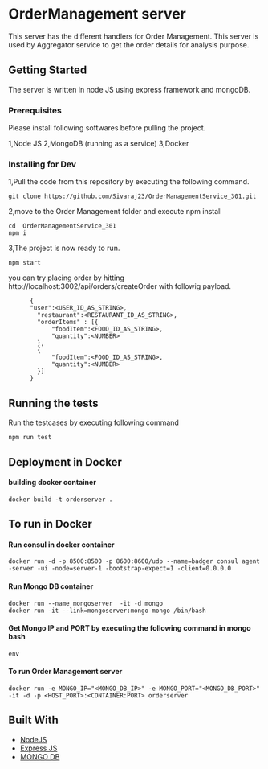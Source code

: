 # OrderManagement server

This server has the different handlers for Order Management. This server is used by Aggregator service to get the order details for analysis purpose.

## Getting Started

The server is written in node JS using express framework and  mongoDB. 

### Prerequisites
Please install following softwares before pulling the project.

 1,Node JS
 2,MongoDB (running as a service)
 3,Docker

### Installing for Dev

1,Pull the code from this repository  by executing the following command.

```
git clone https://github.com/Sivaraj23/OrderManagementService_301.git
```

2,move to the Order Management folder and  execute npm install

```
cd  OrderManagementService_301
npm i
```
3,The project is now ready to run.
```
npm start
```

you can try placing order by hitting http://localhost:3002/api/orders/createOrder with followig payload.
```
      {	
      "user":<USER_ID_AS_STRING>,
        "restaurant":<RESTAURANT_ID_AS_STRING>,
        "orderItems" : [{
            "foodItem":<FOOD_ID_AS_STRING>,
            "quantity":<NUMBER>
        },
        {
            "foodItem":<FOOD_ID_AS_STRING>,
            "quantity":<NUMBER>
        }]
      }
```
## Running the tests

Run the testcases by executing following command
```
npm run test
```


## Deployment in Docker

#### building docker container
```
docker build -t orderserver .
```

## To run in Docker

#### Run consul in docker container
```
docker run -d -p 8500:8500 -p 8600:8600/udp --name=badger consul agent -server -ui -node=server-1 -bootstrap-expect=1 -client=0.0.0.0
```
#### Run Mongo DB container
```
docker run --name mongoserver  -it -d mongo
docker run -it --link=mongoserver:mongo mongo /bin/bash
```
#### Get Mongo IP  and PORT by executing the following command in mongo bash
```
env
```
#### To run Order Management  server
```
docker run -e MONGO_IP="<MONGO_DB_IP>" -e MONGO_PORT="<MONGO_DB_PORT>" -it -d -p <HOST_PORT>:<CONTAINER:PORT> orderserver
```


## Built With

* [NodeJS](https://nodejs.org/) 
* [Express JS](https://expressjs.com/)
* [MONGO DB](https://www.mongodb.com/)